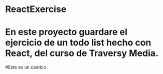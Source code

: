 # ReactExercise
# En este proyecto guardare el ejercicio de un todo list hecho con React, del curso de Traversy Media.

#Este  es un cambio .
